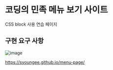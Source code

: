 # 코딩의 민족 메뉴 보기 사이트
CSS block 사용 연습 페이지

## 구현 요구 사항
![image](https://user-images.githubusercontent.com/22606199/190940595-3e5abc3f-58b6-4fe0-bb9a-faa3d6be8990.png)

https://syoungee.github.io/menu-page/
